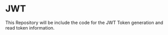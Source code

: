 # JWT
This Repository will be include the code for the JWT Token generation and read token information.
